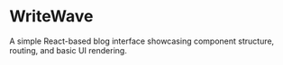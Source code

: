 # WriteWave
A simple React-based blog interface showcasing component structure, routing, and basic UI rendering.

